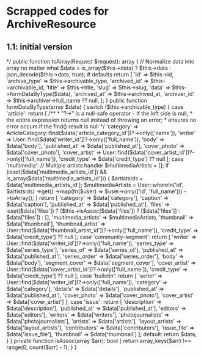 # Scrapped codes for ArchiveResource

## 1.1: initial version
<?php

namespace App\Http\Resources;

use App\Models\ArticleCategory;
use App\Models\User;
use Illuminate\Http\Request;
use Illuminate\Http\Resources\Json\JsonResource;

class ArchiveResource extends JsonResource
{
    /**
     * Transform the resource into an array.
     *
     * @return array<string, mixed>
     */
    public function toArray(Request $request): array
    {
        // Normalize data into array no matter what 
        $data = is_array($this->data)
            ? $this->data
            : json_decode($this->data, true);

        # defaults 
        return [
            'id' => $this->id,
            'archive_type' => $this->archivable_type,
            'archived_id' => $this->archivable_id,
            'title' => $this->title,
            'slug' => $this->slug,
            'data' => $this->formDataByType($data),
            'archived_at' => $this->archived_at,
            'archiver_id' => $this->archiver->full_name ?? null,
        ];
    }

    public function formDataByType(array $data)
    {
        switch ($this->archivable_type) {
            case 'article':
                return [
                    /**
                     * "?->" is a null-safe operator - If the left side is null, 
                     * the entire expression returns null instead of throwing an error; 
                     * ensures no error occurs if the find() result is null
                     */
                    'category' => ArticleCategory::find($data['article_category_id'])?->only(['name']),
                    'writer' => User::find($data['writer_id'])?->only(['full_name']),
                    'body' => $data['body'],
                    'published_at' => $data['published_at'],
                    'cover_photo' => $data['cover_photo'],
                    'cover_artist' => User::find($data['cover_artist_id'])?->only(['full_name']),
                    'credit_type' => $data['credit_type'] ?? null
                ];

            case 'multimedia':
                // Multiple artists handler 
                $multimediaArtists = [];
                if (isset($data['multimedia_artists_id']) && is_array($data['multimedia_artists_id'])) {
                    $artistsIds = $data['multimedia_artists_id'];
                    $multimediaArtists = User::whereIn('id', $artistsIds)
                        ->get()
                        ->map(fn($user) => $user->only(['id', 'full_name']))
                        ->toArray();
                }

                return [
                    'category' => $data['category'],
                    'caption' => $data['caption'],
                    'published_at' => $data['published_at'],
                    'files' => isset($data['files'])
                        ? ($this->isAssoc($data['files']) ? [$data['files']] : $data['files'])
                        : [],
                    'multimedia_artists' => $multimediaArtists,
                    'thumbnail' => $data['thumbnail'],
                    'thumbnail_artist' => User::find($data['thumbnail_artist_id'])?->only(['full_name']),
                    'credit_type' => $data['credit_type'] ?? null
                ];

            case 'community-segment':
                return [
                    'writer' => User::find($data['writer_id'])?->only(['full_name']),
                    'series_type' => $data['series_type'],
                    'series_of' => $data['series_of'],
                    'published_at' => $data['published_at'],
                    'series_order' => $data['series_order'],
                    'body' => $data['body'],
                    'segment_cover' => $data['segment_cover'],
                    'cover_artist' => User::find($data['cover_artist_id'])?->only(['full_name']),
                    'credit_type' => $data['credit_type'] ?? null
                ];

            case 'bulletin':
                return [
                    'writer' => User::find($data['writer_id'])?->only(['full_name']),
                    'category' => $data['category'],
                    'details' => $data['details'],
                    'published_at' => $data['published_at'],
                    'cover_photo' => $data['cover_photo'],
                    'cover_artist' => $data['cover_artist']
                ];

            case 'issue':
                return [
                    'description' => $data['description'],
                    'published_at' => $data['published_at'],
                    'editors' => $data['editors'],
                    'writers' => $data['writers'],
                    'photojournalists' => $data['photojournalists'],
                    'artists' => $data['artists'],
                    'layout_artists' => $data['layout_artists'],
                    'contributors' => $data['contributors'],
                    'issue_file' => $data['issue_file'],
                    'thumbnail' => $data['thumbnail']
                ];

            default:
                return $data;
        }
    }

    private function isAssoc(array $arr): bool
    {
        return array_keys($arr) !== range(0, count($arr) - 1);
    }
}
